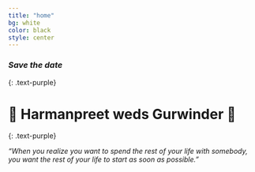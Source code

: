 ```yaml
---
title: "home"
bg: white
color: black
style: center
---
```


### *Save the date*
{: .text-purple} 

<span class="fa-stack subtlecircle" style="font-size:100px; background:rgba(255,166,0,0.1)">
  <i class="fa fa-circle fa-stack-2x text-white"></i>
  <i class="fa fa-heart-o fa-stack-1x text-orange"></i>
</span>

# :couple: Harmanpreet weds Gurwinder :couple:
{: .text-purple}


_“When you realize you want to spend the rest of your life with somebody, you want the rest of your life to start as soon as possible.”_
